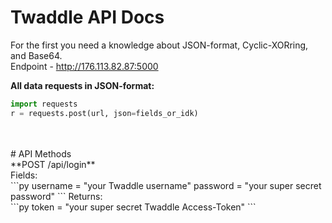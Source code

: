 # Twaddle API Docs
For the first you need a knowledge about JSON-format, Cyclic-XORring, and Base64.<br>
Endpoint - http://176.113.82.87:5000

**All data requests in JSON-format:**<br>
```py
import requests
r = requests.post(url, json=fields_or_idk)
```
<br>
<br>
# API Methods
<br>
**POST /api/login**
<br>
Fields:<br>
```py
username = "your Twaddle username"
password = "your super secret password"
```
Returns:<br>
```py
token = "your super secret Twaddle Access-Token"
```
